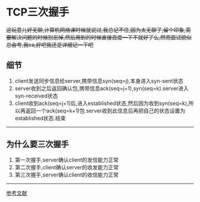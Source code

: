 # TCP三次握手

~~这玩意儿好无聊,计算机网络课时候就说过,我总记不住,因为太无聊了,留个印象,需要解决问题的时候别忘掉,然后用到的时候直接百度一下不就好了么,然而面试貌似总会考,我ca,好吧我还是详细记一下吧~~


## 细节

1. client发送同步信息给server,携带信息syn(seq=j),本身进入syn-sent状态
2. server收到之后返回确认包,携带信息ack(seq=j+1),syn(seq=k).server进入syn-received状态
3. client收到ack(seq=j+1)后,进入established状态,然后因为收到syn(seq=k),所以再返回一个ack(seq=k+1)包.server收到此信息后再把自己的状态设置为established状态.结束 

***

## 为什么要三次握手 

1. 第一次握手,server确认client的发信能力正常
2. 第二次握手,client确认server的收发能力正常
3. 第三次握手,server确认client的收信能力正常

***

[参考文献](https://juejin.im/post/5a7835a46fb9a063606eb801?utm_source=gold_browser_extension)